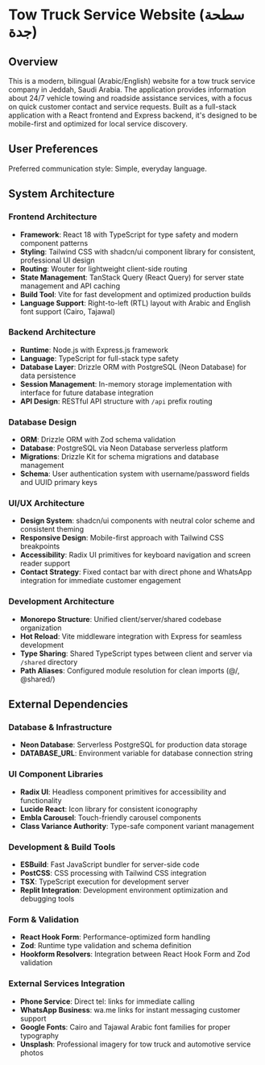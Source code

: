 # Tow Truck Service Website (سطحة جدة)

## Overview

This is a modern, bilingual (Arabic/English) website for a tow truck service company in Jeddah, Saudi Arabia. The application provides information about 24/7 vehicle towing and roadside assistance services, with a focus on quick customer contact and service requests. Built as a full-stack application with a React frontend and Express backend, it's designed to be mobile-first and optimized for local service discovery.

## User Preferences

Preferred communication style: Simple, everyday language.

## System Architecture

### Frontend Architecture
- **Framework**: React 18 with TypeScript for type safety and modern component patterns
- **Styling**: Tailwind CSS with shadcn/ui component library for consistent, professional UI design
- **Routing**: Wouter for lightweight client-side routing
- **State Management**: TanStack Query (React Query) for server state management and API caching
- **Build Tool**: Vite for fast development and optimized production builds
- **Language Support**: Right-to-left (RTL) layout with Arabic and English font support (Cairo, Tajawal)

### Backend Architecture
- **Runtime**: Node.js with Express.js framework
- **Language**: TypeScript for full-stack type safety
- **Database Layer**: Drizzle ORM with PostgreSQL (Neon Database) for data persistence
- **Session Management**: In-memory storage implementation with interface for future database integration
- **API Design**: RESTful API structure with `/api` prefix routing

### Database Design
- **ORM**: Drizzle ORM with Zod schema validation
- **Database**: PostgreSQL via Neon Database serverless platform
- **Migrations**: Drizzle Kit for schema migrations and database management
- **Schema**: User authentication system with username/password fields and UUID primary keys

### UI/UX Architecture
- **Design System**: shadcn/ui components with neutral color scheme and consistent theming
- **Responsive Design**: Mobile-first approach with Tailwind CSS breakpoints
- **Accessibility**: Radix UI primitives for keyboard navigation and screen reader support
- **Contact Strategy**: Fixed contact bar with direct phone and WhatsApp integration for immediate customer engagement

### Development Architecture
- **Monorepo Structure**: Unified client/server/shared codebase organization
- **Hot Reload**: Vite middleware integration with Express for seamless development
- **Type Sharing**: Shared TypeScript types between client and server via `/shared` directory
- **Path Aliases**: Configured module resolution for clean imports (@/, @shared/)

## External Dependencies

### Database & Infrastructure
- **Neon Database**: Serverless PostgreSQL for production data storage
- **DATABASE_URL**: Environment variable for database connection string

### UI Component Libraries
- **Radix UI**: Headless component primitives for accessibility and functionality
- **Lucide React**: Icon library for consistent iconography
- **Embla Carousel**: Touch-friendly carousel components
- **Class Variance Authority**: Type-safe component variant management

### Development & Build Tools
- **ESBuild**: Fast JavaScript bundler for server-side code
- **PostCSS**: CSS processing with Tailwind CSS integration
- **TSX**: TypeScript execution for development server
- **Replit Integration**: Development environment optimization and debugging tools

### Form & Validation
- **React Hook Form**: Performance-optimized form handling
- **Zod**: Runtime type validation and schema definition
- **Hookform Resolvers**: Integration between React Hook Form and Zod validation

### External Services Integration
- **Phone Service**: Direct tel: links for immediate calling
- **WhatsApp Business**: wa.me links for instant messaging customer support
- **Google Fonts**: Cairo and Tajawal Arabic font families for proper typography
- **Unsplash**: Professional imagery for tow truck and automotive service photos